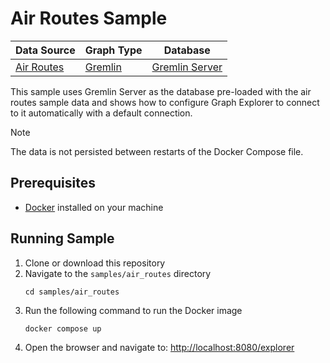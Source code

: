 # Air Routes Sample

| Data Source  | Graph Type | Database         |
| ------------ | ---------- | ---------------- |
| [Air Routes] | [Gremlin]  | [Gremlin Server] |

[Air Routes]:
  https://github.com/krlawrence/graph/blob/main/sample-data/air-routes-latest.graphml
[Gremlin]: https://tinkerpop.apache.org/gremlin.html
[Gremlin Server]:
  https://tinkerpop.apache.org/docs/current/reference/#gremlin-server

This sample uses Gremlin Server as the database pre-loaded with the air routes
sample data and shows how to configure Graph Explorer to connect to it
automatically with a default connection.

> [!NOTE]  
> The data is not persisted between restarts of the Docker Compose file.

## Prerequisites

- [Docker](https://docs.docker.com/get-docker/) installed on your machine

## Running Sample

1. Clone or download this repository
2. Navigate to the `samples/air_routes` directory
   ```
   cd samples/air_routes
   ```
3. Run the following command to run the Docker image
   ```
   docker compose up
   ```
4. Open the browser and navigate to:
   [http://localhost:8080/explorer](http://localhost:8080/explorer)
